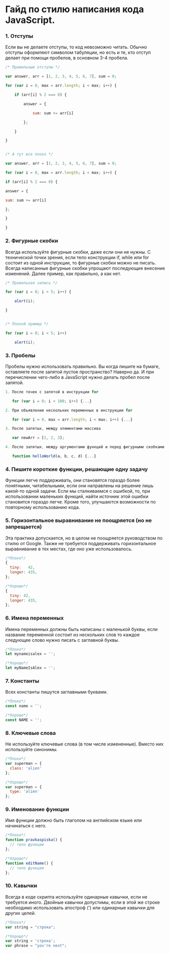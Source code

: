 # Гайд по стилю написания кода JavaScript.

### 1. Отступы

Если вы не делаете отступы, то код невозможно читать. Обычно отступы оформляют символом табуляции, но есть и те, кто отступ делает при помощи пробелов, в основном 3-4 пробела.

```js
/* Правильные отступы */

var answer, arr = [1, 2, 3, 4, 5, 6, 7], sum = 0;

for (var i = 0, max = arr.length; i < max; i++) {

    if (arr[i] % 2 === 0) {

        answer = {

            sum: sum += arr[i]

        };

    }

}


/* А тут все плохо */

var answer, arr = [1, 2, 3, 4, 5, 6, 7], sum = 0;

for (var i = 0, max = arr.length; i < max; i++) {

if (arr[i] % 2 === 0) {

answer = {

sum: sum += arr[i]

};

}

}

```

### 2. Фигурные скобки
Всегда используйте фигурные скобки, даже если они не нужны. С технической точки зрения, если тело конструкции if, while или for состоит из одной инструкции, то фигурные скобки можно не писать. Всегда написанные фигурные скобки упрощают последующие внесение изменений. Далее пример, как правильно, а как нет.

```js
/* Правильная запись */

for (var i = 0; i < 5; i++) {

    alert(i);

}


/* Плохой пример */

for (var i = 0; i < 5; i++)

    alert(i);
```

### 3. Пробелы
Пробелы нужно использовать правильно. Вы когда пишите на бумаге, оставляете после запятой пустое пространство? Наверно да. И при перечислении чего-либо в JavaScript нужно делать пробел после запятой.
```js
1. После точек с запятой в инструкции for

   for (var i = 0; i < 100; i++) {...}

2. При объявлении нескольких переменных в инструкции for

   for (var i = 0, max = arr.length; i < max; i++) {...}

3. После запятых, между элементами массива

   var newArr = [1, 2, 3];

4. После запятых, между аргументами функций и перед фигурными скобками

   function helloWorld(a, b, c, d) {...}
```

### 4. Пишите короткие функции, решающие одну задачу
Функции легче поддерживать, они становятся гораздо более понятными, читабельными, если они направлены на решение лишь какой-то одной задачи. Если мы сталкиваемся с ошибкой, то, при использовании маленьких функций, найти источник этой ошибки становится гораздо легче. Кроме того, улучшаются возможности по повторному использованию кода.

### 5. Горизонтальное выравнивание не поощряется (но не запрещается)
Эта практика допускается, но в целом не поощряется руководством по стилю от Google. Также не требуется поддерживать горизонтальное выравнивание в тех местах, где оно уже использовалось.
```js
/*Плохо*/
{
  tiny:   42,  
  longer: 435, 
};

/*Хорошо*/
{
  tiny: 42, 
  longer: 435,
};
```

### 6. Имена переменных
Имена переменных должны быть написаны с маленькой буквы, если название переменной состоит из нескольких слов то каждое следующее слово нужно писать с заглавной буквы.
```js
/*Плохо*/
let mynameisalex = '';

/*Хорошо*/
let myNameIsAlex = '';
```

### 7. Константы
Всех константы пишутся заглавными буквами.
```js
/*Плохо*/
const name = '';

/*Хорошо*/
const NAME = '';
```

### 8. Ключевые слова
Не используйте ключевые слова (в том числе измененные). Вместо них используйте синонимы.

```js
/*Плохо*/
var superman = {
  class: 'alien'
};

/*Хорошо*/
var superman = {
  type: 'alien'
};
```

### 9. Именование функции
Имя функции должно быть глаголом на английском языке или начинаться с него.

```js
/*Плохо*/
function pravkaspiska() {
  // тело функции
};

/*Хорошо*/
function editName() {
  // тело функции
};
```

### 10. Кавычки
Всегда в коде скрипта используйте одинарные кавычки, если не требуется иного. Двойные кавычки допустимы, если в этой же строке необходимо использовать апостроф (') или одинарные кавычки для других целей.

```js
/*Плохо*/
var string = "строка";

/*Хорошо*/
var string = 'строка';
var phrase = "you're next";
```